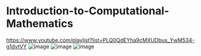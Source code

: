 # Introduction-to-Computational-Mathematics

https://www.youtube.com/playlist?list=PLQ0QdEYha9cMXUDbus_YwM534-g1dvtVY
![image](https://github.com/Bekmyrzapro/Introduction-to-Computational-Mathematics/assets/74038682/f9b2e7c3-7e0d-4444-9ff4-e8e97e0cba5b)
![image](https://github.com/Bekmyrzapro/Introduction-to-Computational-Mathematics/assets/74038682/78daaa5c-c679-43a7-9fb7-1e5a8bf323fc)
![image](https://github.com/Bekmyrzapro/Introduction-to-Computational-Mathematics/assets/74038682/8781d8f5-4c8e-4936-9ce8-3c8cf1ce614c)

